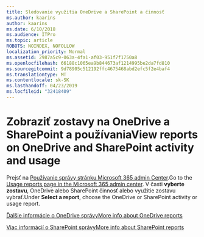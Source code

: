 ```yaml
---
title: Sledovanie využitia OneDrive a SharePoint a činnosť
ms.author: kaarins
author: kaarins
ms.date: 6/10/2018
ms.audience: ITPro
ms.topic: article
ROBOTS: NOINDEX, NOFOLLOW
localization_priority: Normal
ms.assetid: 2987a5c9-063a-4fa1-af03-951f7f1750a8
ms.openlocfilehash: 66188c1065ea9b844673af1214995be2da7fd810
ms.sourcegitcommit: 9d78905c512192ffc4675468abd2efc5f2e4baf4
ms.translationtype: MT
ms.contentlocale: sk-SK
ms.lasthandoff: 04/23/2019
ms.locfileid: "32418409"
---
```

# <a name="view-reports-on-onedrive-and-sharepoint-activity-and-usage"></a><span data-ttu-id="2f03b-102">Zobraziť zostavy na OneDrive a SharePoint a používania</span><span class="sxs-lookup"><span data-stu-id="2f03b-102">View reports on OneDrive and SharePoint activity and usage</span></span>

<span data-ttu-id="2f03b-103">Prejsť na [Používanie správy stránku Microsoft 365 admin Center](https://admin.microsoft.com/AdminPortal/Home).</span><span class="sxs-lookup"><span data-stu-id="2f03b-103">Go to the [Usage reports page in the Microsoft 365 admin center](https://admin.microsoft.com/AdminPortal/Home).</span></span> <span data-ttu-id="2f03b-104">V časti **vyberte zostavu**, OneDrive alebo SharePoint činnosť alebo využitie zostavu vybrať.</span><span class="sxs-lookup"><span data-stu-id="2f03b-104">Under **Select a report**, choose the OneDrive or SharePoint activity or usage report.</span></span> 
  
[<span data-ttu-id="2f03b-105">Ďalšie informácie o OneDrive správy</span><span class="sxs-lookup"><span data-stu-id="2f03b-105">More info about OneDrive reports</span></span>](https://go.microsoft.com/fwlink/?linkid=875239)
  
[<span data-ttu-id="2f03b-106">Viac informácií o SharePoint správy</span><span class="sxs-lookup"><span data-stu-id="2f03b-106">More info about SharePoint reports</span></span>](https://go.microsoft.com/fwlink/?linkid=875240)
  

